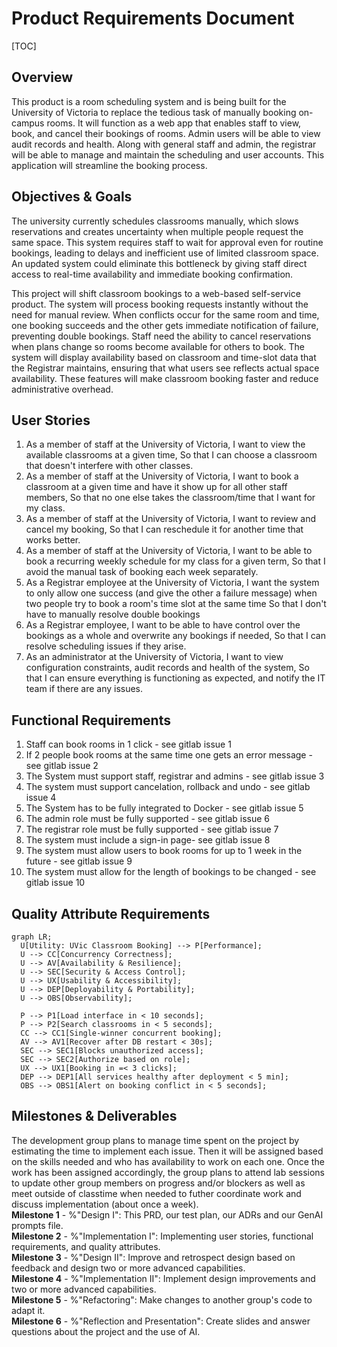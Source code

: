 Product Requirements Document
=====

[TOC]

## Overview
This product is a room scheduling system and is being built for the University of Victoria to replace the tedious task of manually booking on-campus rooms. It will function as a web app that enables staff to view, book, and cancel their bookings of rooms. Admin users will be able to view audit records and health. Along with general staff and admin, the registrar will be able to manage and maintain the scheduling and user accounts. This application will streamline the booking process.

## Objectives & Goals

The university currently schedules classrooms manually, which slows reservations and creates uncertainty when multiple people request the same space. This system requires staff to wait for approval even for routine bookings, leading to delays and inefficient use of limited classroom space. An updated system could eliminate this bottleneck by giving staff direct access to real-time availability and immediate booking confirmation.

This project will shift classroom bookings to a web-based self-service product. The system will process booking requests instantly without the need for manual review. When conflicts occur for the same room and time, one booking succeeds and the other gets immediate notification of failure, preventing double bookings. Staff need the ability to cancel reservations when plans change so rooms become available for others to book. The system will display availability based on classroom and time-slot data that the Registrar maintains, ensuring that what users see reflects actual space availability. These features will make classroom booking faster and reduce administrative overhead.

## User Stories
1.  As a member of staff at the University of Victoria,
    I want to view the available classrooms at a given time,
    So that I can choose a classroom that doesn't interfere with other classes. 
2.  As a member of staff at the University of Victoria, 
    I want to book a classroom at a given time and have it show up for all other staff members,
    So that no one else takes the classroom/time that I want for my class.
3.  As a member of staff at the University of Victoria, 
    I want to review and cancel my booking,
    So that I can reschedule it for another time that works better.
4.  As a member of staff at the University of Victoria,
    I want to be able to book a recurring weekly schedule for my class for a given term,
    So that I avoid the manual task of booking each week separately.
5.  As a Registrar employee at the University of Victoria,
    I want the system to only allow one success (and give the other a failure message) when two people try to book a room's time slot at the same time
    So that I don't have to manually resolve double bookings
6.  As a Registrar employee,
    I want to be able to have control over the bookings as a whole and overwrite any bookings if needed,
    So that I can resolve scheduling issues if they arise.
7.  As an administrator at the University of Victoria,
    I want to view configuration constraints, audit records and health of the system,
    So that I can ensure everything is functioning as expected, and notify the IT team if there are any issues.

## Functional Requirements
1. Staff can book rooms in 1 click - see gitlab issue 1
2. If 2 people book rooms at the same time one gets an error message - see gitlab issue 2
3. The System must support staff, registrar and admins - see gitlab issue 3
4. The system must support cancelation, rollback and undo - see gitlab issue 4
5. The System has to be fully integrated to Docker - see gitlab issue 5
6. The admin role must be fully supported - see gitlab issue 6
7. The registrar role must be fully supported - see gitlab issue 7
8. The system must include a sign-in page- see gitlab issue 8
9. The system must allow users to book rooms for up to 1 week in the future - see gitlab issue 9
10. The system must allow for the length of bookings to be changed - see gitlab issue 10

## Quality Attribute Requirements
```mermaid
graph LR;
  U[Utility: UVic Classroom Booking] --> P[Performance];
  U --> CC[Concurrency Correctness];
  U --> AV[Availability & Resilience];
  U --> SEC[Security & Access Control];
  U --> UX[Usability & Accessibility];
  U --> DEP[Deployability & Portability];
  U --> OBS[Observability];

  P --> P1[Load interface in < 10 seconds];
  P --> P2[Search classrooms in < 5 seconds];
  CC --> CC1[Single-winner concurrent booking];
  AV --> AV1[Recover after DB restart < 30s];
  SEC --> SEC1[Blocks unauthorized access];
  SEC --> SEC2[Authorize based on role];
  UX --> UX1[Booking in =< 3 clicks];
  DEP --> DEP1[All services healthy after deployment < 5 min];
  OBS --> OBS1[Alert on booking conflict in < 5 seconds];
```


## Milestones & Deliverables
The development group plans to manage time spent on the project by estimating the time to implement each issue. Then it will be assigned based on the skills needed and who has availability to work on each one. Once the work has been assigned accordingly, the group plans to attend lab sessions to update other group members on progress and/or blockers as well as meet outside of classtime when needed to futher coordinate work and discuss implementation (about once a week).\
**Milestone 1** - %"Design I": This PRD, our test plan, our ADRs and our GenAI prompts file.\
**Milestone 2** - %"Implementation I": Implementing user stories, functional requirements, and quality attributes.\
**Milestone 3** - %"Design II": Improve and retrospect design based on feedback and design two or more advanced capabilities.\
**Milestone 4** - %"Implementation II": Implement design improvements and two or more advanced capabilities.\
**Milestone 5** - %"Refactoring": Make changes to another group's code to adapt it.\
**Milestone 6** - %"Reflection and Presentation": Create slides and answer questions about the project and the use of AI.
